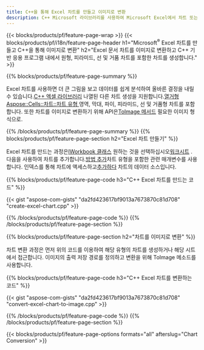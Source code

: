 ```yaml
---
title: C++을 통해 Excel 차트를 만들고 이미지로 변환
description: C++ Microsoft 라이브러리를 사용하여 Microsoft Excel에서 차트 또는 다이어그램을 그리고 변환하는 소스 코드
---
```

{{< blocks/products/pf/feature-page-wrap >}}
{{< blocks/products/pf/i18n/feature-page-header h1="Microsoft<sup>&reg;</sup> Excel 차트를 만들고 C++을 통해 이미지로 변환" h2="Excel 문서 차트를 이미지로 변환하고 C++ 기반 응용 프로그램 내에서 원형, 피라미드, 선 및 거품 차트를 포함한 차트를 생성합니다." >}}

{{% blocks/products/pf/feature-page-summary %}}

 Excel 차트를 사용하면 더 큰 그림을 보고 데이터를 쉽게 분석하여 올바른 결정을 내릴 수 있습니다.[C++ 엑셀 라이브러리](/cells/ko/cpp/) 나열된 다른 차트 생성을 지원합니다.[열거형 Aspose::Cells::차트::차트 유형
](https://reference.aspose.com/cells/cpp/namespace/aspose.cells.charts#a2f17e69bcefc754569019185d0621b70) 영역, 막대, 파이, 피라미드, 선 및 거품형 차트를 포함합니다. 또한 차트를 이미지로 변환하기 위해 API은[ToImage 메서드](https://reference.aspose.com/cells/cpp/class/aspose.cells.charts.i_sparkline#a28d76dd585c48366e1657f2982722ddb) 필요한 이미지 형식으로.

{{% /blocks/products/pf/feature-page-summary %}}
{{% blocks/products/pf/feature-page-section h2="Excel 차트 만들기" %}}

 Excel 차트를 만드는 과정은[IWorkbook 클래스](https://reference.aspose.com/cells/cpp/class/aspose.cells.i_workbook) 원하는 것을 선택하십시오[워크시트](https://reference.aspose.com/cells/cpp/class/aspose.cells.i_worksheet_collection#a5574d624796043233420d0e0459ccc43) . 다음을 사용하여 차트를 추가합니다.[방법 추가](https://reference.aspose.com/cells/cpp/class/aspose.cells.charts.i_chart_collection#ab7e8cce835c251a4682605299a6aa068)차트 유형을 포함한 관련 매개변수를 사용합니다. 인덱스를 통해 차트에 액세스하고[추가하다](https://reference.aspose.com/cells/cpp/class/aspose.cells.charts.i_series_collection#a8f4dc4d883f32f65b1fb673e2aa7862f) 차트의 데이터 소스입니다.

{{% blocks/products/pf/feature-page-code h3="C++ Excel 차트를 만드는 코드" %}}

{{< gist "aspose-com-gists" "da2fd423617bf9013a7673870c81d708" "create-excel-chart.cpp" >}}

{{% /blocks/products/pf/feature-page-code %}}
{{% /blocks/products/pf/feature-page-section %}}

{{% blocks/products/pf/feature-page-section h2="차트를 이미지로 변환" %}}


차트 변환 과정은 먼저 위의 코드를 이용하여 해당 유형의 차트를 생성하거나 해당 시트에서 접근합니다. 이미지의 출력 저장 경로를 정의하고 변환을 위해 ToImage 메소드를 사용합니다.

 
{{% blocks/products/pf/feature-page-code h3="C++ Excel 차트를 변환하는 코드" %}}

{{< gist "aspose-com-gists" "da2fd423617bf9013a7673870c81d708" "convert-excel-chart-to-image.cpp" >}}

{{% /blocks/products/pf/feature-page-code %}}
{{% /blocks/products/pf/feature-page-section %}}

{{< blocks/products/pf/feature-page-options formats="all" afterslug="Chart Conversion" >}}
